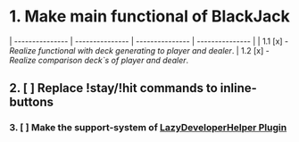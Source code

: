 # 1. Make main functional of BlackJack

| --------------- | --------------- | --------------- | --------------- |
| 1.1 [x] - *Realize functional with deck generating to player and dealer*.
| 1.2 [x] - *Realize comparison deck`s of player and dealer*.

## 2. [ ] Replace !stay/!hit commands to inline-buttons

### 3. [ ] **Make the support-system of [LazyDeveloperHelper Plugin](https://github.com/Silletr/LazyDeveloperHelper)**
